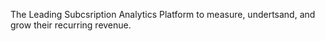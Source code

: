 The Leading Subcsription Analytics Platform to measure, undertsand, and grow their recurring revenue.